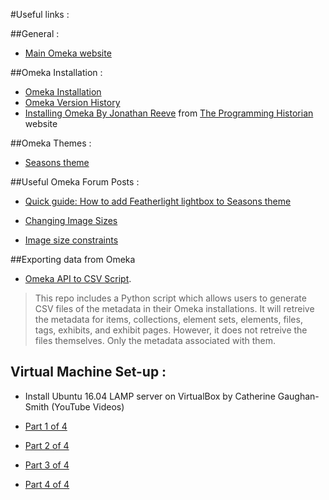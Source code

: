 #Useful links :

##General :

* [Main Omeka website](http://omeka.org/)

##Omeka Installation :

* [Omeka Installation](https://omeka.org/codex/Installation)
* [Omeka Version History](http://omeka.org/codex/Version_History)
* [Installing Omeka By Jonathan Reeve](http://programminghistorian.org/lessons/installing-omeka) from  [
The Programming Historian](http://programminghistorian.org/) website

##Omeka Themes :

* [Seasons theme](http://omeka.org/add-ons/themes/seasons/)

##Useful Omeka Forum Posts :

* [Quick guide: How to add Featherlight lightbox to Seasons theme](http://omeka.org/forums-legacy/topic/quick-guide-how-to-add-featherlight-lightbox-to-seasons-theme)

* [Changing Image Sizes](http://omeka.org/forums-legacy/topic/changing-image-sizes)

* [Image size constraints](http://omeka.org/forums-legacy/topic/image-size-constraints)

##Exporting data from Omeka

* [Omeka API to CSV Script](https://github.com/omeka/PythonOmekaApiToCsv). 

>This repo includes a Python script which allows users to generate CSV files of the metadata in their Omeka installations. It will retreive the metadata for items, collections, element sets, elements, files, tags, exhibits, and exhibit pages. However, it does not retreive the files themselves. Only the metadata associated with them.

## Virtual Machine Set-up :

* Install Ubuntu 16.04 LAMP server on VirtualBox by Catherine Gaughan-Smith \(YouTube Videos\)

* [Part 1 of 4](https://www.youtube.com/watch?v=dJwSgypywB4)

* [Part 2 of 4](https://www.youtube.com/watch?v=PT20hHV9l-8)

* [Part 3 of 4](https://www.youtube.com/watch?v=aC0bAJWm8wo)

* [Part 4 of 4](https://www.youtube.com/watch?v=toD45fK6slA&t=777s)


